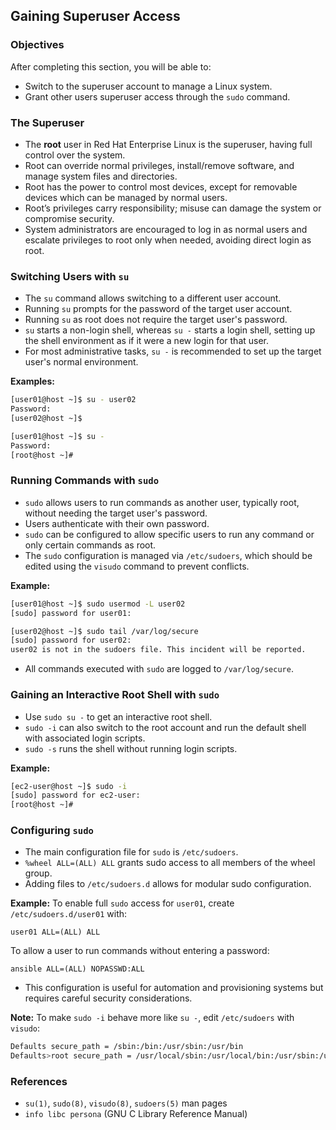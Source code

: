## Gaining Superuser Access

### Objectives

After completing this section, you will be able to:
- Switch to the superuser account to manage a Linux system.
- Grant other users superuser access through the `sudo` command.

### The Superuser

- The **root** user in Red Hat Enterprise Linux is the superuser, having full control over the system.
- Root can override normal privileges, install/remove software, and manage system files and directories.
- Root has the power to control most devices, except for removable devices which can be managed by normal users.
- Root’s privileges carry responsibility; misuse can damage the system or compromise security.
- System administrators are encouraged to log in as normal users and escalate privileges to root only when needed, avoiding direct login as root.

### Switching Users with `su`

- The `su` command allows switching to a different user account.
- Running `su` prompts for the password of the target user account.
- Running `su` as root does not require the target user's password.
- `su` starts a non-login shell, whereas `su -` starts a login shell, setting up the shell environment as if it were a new login for that user.
- For most administrative tasks, `su -` is recommended to set up the target user's normal environment.

**Examples:**
```bash
[user01@host ~]$ su - user02
Password:
[user02@host ~]$

[user01@host ~]$ su -
Password:
[root@host ~]#
```

### Running Commands with `sudo`

- `sudo` allows users to run commands as another user, typically root, without needing the target user's password.
- Users authenticate with their own password.
- `sudo` can be configured to allow specific users to run any command or only certain commands as root.
- The `sudo` configuration is managed via `/etc/sudoers`, which should be edited using the `visudo` command to prevent conflicts.

**Example:**
```bash
[user01@host ~]$ sudo usermod -L user02
[sudo] password for user01:

[user02@host ~]$ sudo tail /var/log/secure
[sudo] password for user02:
user02 is not in the sudoers file. This incident will be reported.
```

- All commands executed with `sudo` are logged to `/var/log/secure`.

### Gaining an Interactive Root Shell with `sudo`

- Use `sudo su -` to get an interactive root shell.
- `sudo -i` can also switch to the root account and run the default shell with associated login scripts.
- `sudo -s` runs the shell without running login scripts.

**Example:**
```bash
[ec2-user@host ~]$ sudo -i
[sudo] password for ec2-user:
[root@host ~]#
```

### Configuring `sudo`

- The main configuration file for `sudo` is `/etc/sudoers`.
- `%wheel ALL=(ALL) ALL` grants sudo access to all members of the wheel group.
- Adding files to `/etc/sudoers.d` allows for modular sudo configuration.

**Example:**
To enable full `sudo` access for `user01`, create `/etc/sudoers.d/user01` with:
```
user01 ALL=(ALL) ALL
```

To allow a user to run commands without entering a password:
```
ansible ALL=(ALL) NOPASSWD:ALL
```

- This configuration is useful for automation and provisioning systems but requires careful security considerations.

**Note:**
To make `sudo -i` behave more like `su -`, edit `/etc/sudoers` with `visudo`:
```bash
Defaults secure_path = /sbin:/bin:/usr/sbin:/usr/bin
Defaults>root secure_path = /usr/local/sbin:/usr/local/bin:/usr/sbin:/usr/bin
```

### References

- `su(1)`, `sudo(8)`, `visudo(8)`, `sudoers(5)` man pages
- `info libc persona` (GNU C Library Reference Manual)
